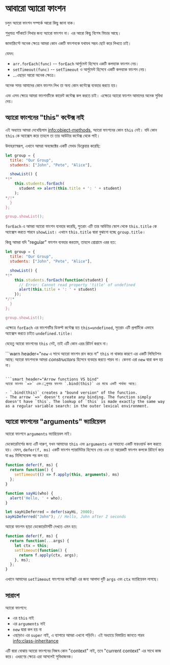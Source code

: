 # আবারো অ্যারো ফাংশন

চলুন অ্যারো ফাংশন সম্পর্কে আরো কিছু জানা যাক।

শুধুমাত্র শর্টকাটে লিখার জন্য অ্যারো ফাংশন না। এর আরো কিছু বিশেষ ফিচার আছে।

জাভাস্ক্রিপ্টে অনেক ক্ষেত্রে আমরা কোন একটি ফাংশনকে যথাযথ সম্ভব ছোট করে লিখতে চাই।

যেমন:

- `arr.forEach(func)` -- `forEach` আর্গুমেন্ট হিসেবে একটি কলব্যাক ফাংশন নেয়।
- `setTimeout(func)` -- `setTimeout` ও আর্গুমেন্ট হিসেবে একটি কলব্যাক ফাংশন নেয়।
- ...এছাড়া আরো অনেক ক্ষেত্রে।

অনেক সময় আমাদের কোন ফাংশন লিখ তা অন্য কোন কন্টেক্সে ব্যবহার করতে হয়।

এবং এসব ক্ষেত্রে আমরা ফাংশনটিকে কারেন্ট কন্টেক্স কল করতে চাই। এক্ষেত্রে অ্যারো ফাংশন আমাদের অনেক সুবিধা দেয়।

## অ্যারো ফাংশনের "this" কন্টেক্স নাই

এই অধ্যায়ে আমরা দেখেছিলাম <info:object-methods>, অ্যারো ফাংশনের কোন `this` নেই। যদি কোন `this` কে অ্যাক্সেস করে তাহলে তা তার আউটার কন্টেক্স থেকে পাই।

উদাহরণস্বরূপ, এখানে আমরা অবজেক্টের একটি মেথড ডিক্লেয়ার করেছি:

```js run
let group = {
  title: "Our Group",
  students: ["John", "Pete", "Alice"],

  showList() {
*!*
    this.students.forEach(
      student => alert(this.title + ': ' + student)
    );
*/!*
  }
};

group.showList();
```

`forEach` এ আমরা অ্যারো ফাংশন ব্যবহার করেছি, সুতরাং এটি তার আউটার স্কোপ থেকে `this.title` কে অ্যাক্সেস করতে পারবে `showList`। এখানে `this.title` দ্বারা বুঝানো হচ্ছে `group.title`।

কিন্তু আমরা যদি "regular" ফাংশন ব্যবহার করতাম, তাহলে প্রোগ্রামে এরর হত:

```js run
let group = {
  title: "Our Group",
  students: ["John", "Pete", "Alice"],

  showList() {
*!*
    this.students.forEach(function(student) {
      // Error: Cannot read property 'title' of undefined
      alert(this.title + ': ' + student)
    });
*/!*
  }
};

group.showList();
```

এক্ষেত্রে `forEach` এর ফাংশনটির ডিফল্ট কন্টেক্স হত `this=undefined`, সুতরাং এটি প্রপার্টিকে এভাবে অ্যাক্সেস করতে চাইত `undefined.title`।

যেহেতু অ্যারো ফাংশনের `this` নেই, তাই এটি কোন এরর রিটার্ন করবে না।

```warn header="`new` এ সাথে অ্যারো ফাংশন রান করে না"
`this` না থাকার কারণে এর একটি লিমিটেশন আছে: অ্যারো ফাংশনকে আমরা *constructors* হিসেবে ব্যবহার করতে পারব না। কেননা এরা `new` দ্বারা কল হয় না।
```

```smart header="Arrow functions VS bind"
অ্যারো ফাংশন `=>` এবং ্রেগুলার ফাংশন `.bind(this)` এর মাঝে একটি পার্থক্য আছে:

- `.bind(this)` creates a "bound version" of the function.
- The arrow `=>` doesn't create any binding. The function simply doesn't have `this`. The lookup of `this` is made exactly the same way as a regular variable search: in the outer lexical environment.
```

## অ্যারো ফাংশনের "arguments" ভ্যারিয়েবল

অ্যারো ফাংশনে `arguments` ভ্যারিয়েবল নাই।

ডেকোরেটার্সের জন্য এটি দারুণ, যখন আমাদের  `this` এবং `arguments` এর সাহায্যে একটি ফরওয়ার্ড কল করতে হয়।
যেমন, `defer(f, ms)` একটি ফাংশন প্যারামিটার হিসেবে নেয় এবং তা আরেকটি ফাংশন কলকে রিটার্নে করে যা `ms` মিলিসেকেন্ড পর কল হয়:

```js run
function defer(f, ms) {
  return function() {
    setTimeout(() => f.apply(this, arguments), ms)
  };
}

function sayHi(who) {
  alert('Hello, ' + who);
}

let sayHiDeferred = defer(sayHi, 2000);
sayHiDeferred("John"); // Hello, John after 2 seconds
```

অ্যারো ফাংশন ছাড়া ডেকোরেটার্সটি দেখতে এমন হত:

```js
function defer(f, ms) {
  return function(...args) {
    let ctx = this;
    setTimeout(function() {
      return f.apply(ctx, args);
    }, ms);
  };
}
```

এখানে আমাদের `setTimeout` ফাংশনের কন্টেক্সট এর জন্য আলাদা দুটি `args` এবং `ctx` ভ্যারিয়েবল লাগছে।

## সারাংশ

অ্যারো ফাংশনে:

- এর `this` নাই
- এর `arguments` নাই
- `new` দ্বারা কল হয় না
- এছাড়াও এর `super` নাই, এ ব্যাপারে আমরা এখনো পড়িনি। এই অধ্যায়ে বিস্তারিত জানতে পারব <info:class-inheritance>

এটি দ্বারা বোঝায় অ্যারো ফাংশনের নিজস্ব কোন "context" নাই, তবে "current context" এর সাথে কাজ করে। এধরণের ক্ষেত্রে এরা আসলেই সুবিধাজনক।
